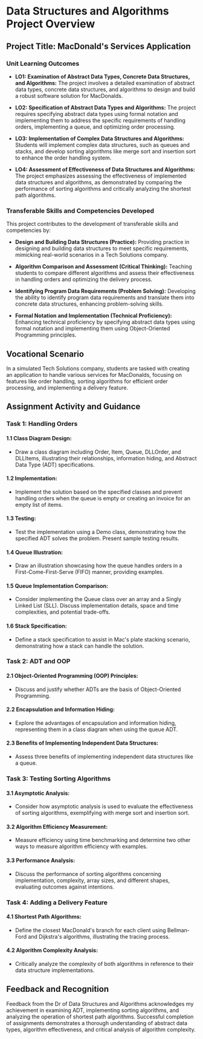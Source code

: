 # Data Structures and Algorithms Project Overview
## Project Title: MacDonald's Services Application

### Unit Learning Outcomes
- **LO1: Examination of Abstract Data Types, Concrete Data Structures, and Algorithms:**
  The project involves a detailed examination of abstract data types, concrete data structures, and algorithms to design and build a robust software solution for MacDonalds.

- **LO2: Specification of Abstract Data Types and Algorithms:**
  The project requires specifying abstract data types using formal notation and implementing them to address the specific requirements of handling orders, implementing a queue, and optimizing order processing.

- **LO3: Implementation of Complex Data Structures and Algorithms:**
  Students will implement complex data structures, such as queues and stacks, and develop sorting algorithms like merge sort and insertion sort to enhance the order handling system.

- **LO4: Assessment of Effectiveness of Data Structures and Algorithms:**
  The project emphasizes assessing the effectiveness of implemented data structures and algorithms, as demonstrated by comparing the performance of sorting algorithms and critically analyzing the shortest path algorithms.

### Transferable Skills and Competencies Developed
This project contributes to the development of transferable skills and competencies by:
- **Design and Building Data Structures (Practice):**
  Providing practice in designing and building data structures to meet specific requirements, mimicking real-world scenarios in a Tech Solutions company.

- **Algorithm Comparison and Assessment (Critical Thinking):**
  Teaching students to compare different algorithms and assess their effectiveness in handling orders and optimizing the delivery process.

- **Identifying Program Data Requirements (Problem Solving):**
  Developing the ability to identify program data requirements and translate them into concrete data structures, enhancing problem-solving skills.

- **Formal Notation and Implementation (Technical Proficiency):**
  Enhancing technical proficiency by specifying abstract data types using formal notation and implementing them using Object-Oriented Programming principles.

## Vocational Scenario
In a simulated Tech Solutions company, students are tasked with creating an application to handle various services for MacDonalds, focusing on features like order handling, sorting algorithms for efficient order processing, and implementing a delivery feature.

## Assignment Activity and Guidance

### Task 1: Handling Orders

#### 1.1 Class Diagram Design:
- Draw a class diagram including Order, Item, Queue, DLLOrder, and DLLItems, illustrating their relationships, information hiding, and Abstract Data Type (ADT) specifications.

#### 1.2 Implementation:
- Implement the solution based on the specified classes and prevent handling orders when the queue is empty or creating an invoice for an empty list of items.

#### 1.3 Testing:
- Test the implementation using a Demo class, demonstrating how the specified ADT solves the problem. Present sample testing results.

#### 1.4 Queue Illustration:
- Draw an illustration showcasing how the queue handles orders in a First-Come-First-Serve (FIFO) manner, providing examples.

#### 1.5 Queue Implementation Comparison:
- Consider implementing the Queue class over an array and a Singly Linked List (SLL). Discuss implementation details, space and time complexities, and potential trade-offs.

#### 1.6 Stack Specification:
- Define a stack specification to assist in Mac's plate stacking scenario, demonstrating how a stack can handle the solution.

### Task 2: ADT and OOP

#### 2.1 Object-Oriented Programming (OOP) Principles:
- Discuss and justify whether ADTs are the basis of Object-Oriented Programming.

#### 2.2 Encapsulation and Information Hiding:
- Explore the advantages of encapsulation and information hiding, representing them in a class diagram when using the queue ADT.

#### 2.3 Benefits of Implementing Independent Data Structures:
- Assess three benefits of implementing independent data structures like a queue.

### Task 3: Testing Sorting Algorithms

#### 3.1 Asymptotic Analysis:
- Consider how asymptotic analysis is used to evaluate the effectiveness of sorting algorithms, exemplifying with merge sort and insertion sort.

#### 3.2 Algorithm Efficiency Measurement:
- Measure efficiency using time benchmarking and determine two other ways to measure algorithm efficiency with examples.

#### 3.3 Performance Analysis:
- Discuss the performance of sorting algorithms concerning implementation, complexity, array sizes, and different shapes, evaluating outcomes against intentions.

### Task 4: Adding a Delivery Feature

#### 4.1 Shortest Path Algorithms:
- Define the closest MacDonald's branch for each client using Bellman-Ford and Dijkstra's algorithms, illustrating the tracing process.

#### 4.2 Algorithm Complexity Analysis:
- Critically analyze the complexity of both algorithms in reference to their data structure implementations.

## Feedback and Recognition
Feedback from the Dr of Data Structures and Algorithms acknowledges my achievement in examining ADT, implementing sorting algorithms, and analyzing the operation of shortest path algorithms. Successful completion of assignments demonstrates a thorough understanding of abstract data types, algorithm effectiveness, and critical analysis of algorithm complexity.
